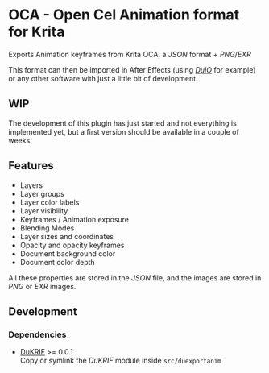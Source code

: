 # OCA - Open Cel Animation format for Krita
 Exports Animation keyframes from Krita OCA, a *JSON* format + *PNG*/*EXR*
 
 This format can then be imported in After Effects (using [*DuIO*](https://rainboxlab.org/tools/duio/) for example) or any other software with just a little bit of development.
 
 ## WIP
 
 The development of this plugin has just started and not everything is implemented yet, but a first version should be available in a couple of weeks.
 
 ## Features
 
 - Layers
 - Layer groups
 - Layer color labels
 - Layer visibility
 - Keyframes / Animation exposure
 - Blending Modes
 - Layer sizes and coordinates
 - Opacity and opacity keyframes
 - Document background color
 - Document color depth
 
 All these properties are stored in the *JSON* file, and the images are stored in *PNG* or *EXR* images.

## Development

### Dependencies

- [DuKRIF](https://github.com/Rainbox-dev/DuKRIF) >= 0.0.1  
Copy or symlink the *DuKRIF* module inside `src/duexportanim`
